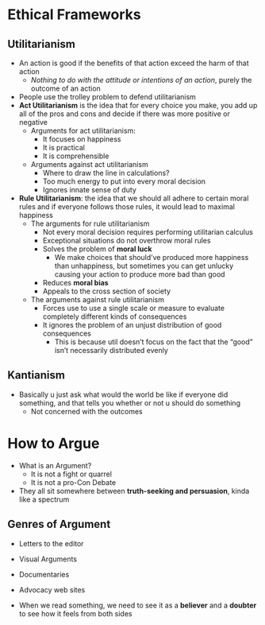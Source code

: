 # Ethical Frameworks
## Utilitarianism
* An action is good if the benefits of that action exceed the harm of that action
	* *Nothing to do with the attitude or intentions of an action*, purely the outcome of an action
* People use the trolley problem to defend utilitarianism 
* **Act Utilitarianism** is the idea that for every choice you make, you add up all of the pros and cons and decide if there was more positive or negative
	* Arguments for act utilitarianism:
		* It focuses on happiness
		* It is practical
		* It is comprehensible
	* Arguments against act utilitarianism
		* Where to draw the line in calculations?
		* Too much energy to put into every moral decision
		* Ignores innate sense of duty
* **Rule Utilitarianism**: the idea that we should all adhere to certain moral rules and if everyone follows those rules, it would lead to maximal happiness
	* The arguments for rule utilitarianism
		* Not every moral decision requires performing utilitarian calculus
		* Exceptional situations do not overthrow moral rules
		* Solves the problem of **moral luck** 
			* We make choices that should’ve produced more happiness than unhappiness, but sometimes you can get unlucky causing your action to produce more bad than good
		* Reduces **moral bias**
		* Appeals to the cross section of society
	* The arguments against rule utilitarianism
		* Forces use to use a single scale or measure to evaluate completely different kinds of consequences
		* It ignores the problem of an unjust distribution of good consequences
			* This is because util doesn’t focus on the fact that the “good” isn’t necessarily distributed evenly 
## Kantianism
* Basically u just ask what would the world be like if everyone did something, and that tells you whether or not u should do something
	* Not concerned with the outcomes
# How to Argue
 * What is an Argument?
	 * It is not a fight or quarrel
	 * It is not a pro-Con Debate 
 * They all sit somewhere between **truth-seeking and persuasion**, kinda like a spectrum
## Genres of Argument
* Letters to the editor
* Visual Arguments
* Documentaries
* Advocacy web sites

* When we read something, we need to see it as a **believer** and a **doubter** to see how it feels from both sides